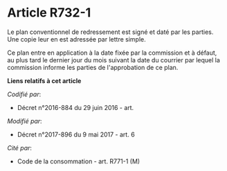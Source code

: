 # Article R732-1

Le plan conventionnel de redressement est signé et daté par les parties. Une copie leur en est adressée par lettre simple.

Ce plan entre en application à la date fixée par la commission et à défaut, au plus tard le dernier jour du mois suivant la
date du courrier par lequel la commission informe les parties de l'approbation de ce plan.

**Liens relatifs à cet article**

_Codifié par_:

  - Décret n°2016-884 du 29 juin 2016 - art.

_Modifié par_:

  - Décret n°2017-896 du 9 mai 2017 - art. 6

_Cité par_:

  - Code de la consommation - art. R771-1 (M)
